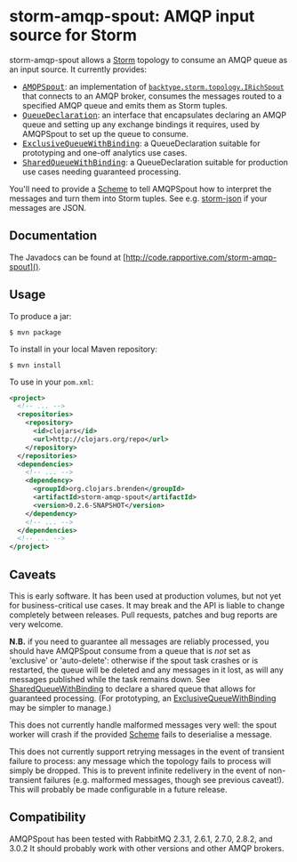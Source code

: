 # storm-amqp-spout: AMQP input source for Storm #

storm-amqp-spout allows a [Storm][] topology to consume an AMQP queue as an
input source.  It currently provides:

 * <tt>[AMQPSpout][]</tt>: an implementation of
   [`backtype.storm.topology.IRichSpout`][IRichSpout] that connects to an AMQP
   broker, consumes the messages routed to a specified AMQP queue and emits them
   as Storm tuples.
 * <tt>[QueueDeclaration][]</tt>: an interface that encapsulates declaring an
   AMQP queue and setting up any exchange bindings it requires, used by
   AMQPSpout to set up the queue to consume.
 * <tt>[ExclusiveQueueWithBinding][]</tt>: a QueueDeclaration suitable for
   prototyping and one-off analytics use cases.
 * <tt>[SharedQueueWithBinding][]</tt>: a QueueDeclaration suitable for
   production use cases needing guaranteed processing.

You'll need to provide a [Scheme][] to tell AMQPSpout how to interpret the
messages and turn them into Storm tuples.  See e.g. [storm-json][] if your
messages are JSON.

## Documentation ##

The Javadocs can be found at [http://code.rapportive.com/storm-amqp-spout]().

## Usage ##

To produce a jar:

    $ mvn package

To install in your local Maven repository:

    $ mvn install

To use in your `pom.xml`:

```xml
<project>
  <!-- ... -->
  <repositories>
    <repository>
      <id>clojars</id>
      <url>http://clojars.org/repo</url>
    </repository>
  </repositories>
  <dependencies>
    <!-- ... -->
    <dependency>
      <groupId>org.clojars.brenden</groupId>
      <artifactId>storm-amqp-spout</artifactId>
      <version>0.2.6-SNAPSHOT</version>
    </dependency>
    <!-- ... -->
  </dependencies>
  <!-- ... -->
</project>
```

## Caveats ##

This is early software.  It has been used at production volumes, but not yet
for business-critical use cases.  It may break and the API is liable to change
completely between releases.  Pull requests, patches and bug reports are very
welcome.

**N.B.** if you need to guarantee all messages are reliably processed, you
should have AMQPSpout consume from a queue that is *not* set as 'exclusive' or
'auto-delete': otherwise if the spout task crashes or is restarted, the queue
will be deleted and any messages in it lost, as will any messages published
while the task remains down.  See [SharedQueueWithBinding][] to declare a
shared queue that allows for guaranteed processing.  (For prototyping, an
[ExclusiveQueueWithBinding][] may be simpler to manage.)

This does not currently handle malformed messages very well: the spout worker
will crash if the provided [Scheme][] fails to deserialise a message.

This does not currently support retrying messages in the event of transient
failure to process: any message which the topology fails to process will simply
be dropped.  This is to prevent infinite redelivery in the event of
non-transient failures (e.g. malformed messages, though see previous caveat!).
This will probably be made configurable in a future release.

## Compatibility ##

AMQPSpout has been tested with RabbitMQ 2.3.1, 2.6.1, 2.7.0, 2.8.2, and 3.0.2  It should probably work with other
versions and other AMQP brokers.


[Storm]: <https://github.com/nathanmarz/storm>
    "Storm project homepage"
[IRichSpout]: <http://nathanmarz.github.com/storm/doc/backtype/storm/topology/IRichSpout.html>
    "Javadoc for backtype.storm.topology.IRichSpout"
[Scheme]: <http://nathanmarz.github.com/storm/doc/backtype/storm/spout/Scheme.html>
    "Javadoc for backtype.storm.spout.Scheme"
[AMQPSpout]: <http://code.rapportive.com/storm-amqp-spout/doc/com/rapportive/storm/spout/AMQPSpout.html>
    "Javadoc for AMQPSpout"
[QueueDeclaration]: <http://code.rapportive.com/storm-amqp-spout/doc/com/rapportive/storm/amqp/QueueDeclaration.html>
    "Javadoc for QueueDeclaration"
[ExclusiveQueueWithBinding]: <http://code.rapportive.com/storm-amqp-spout/doc/com/rapportive/storm/amqp/ExclusiveQueueWithBinding.html>
    "Javadoc for ExclusiveQueueWithBinding"
[SharedQueueWithBinding]: <http://code.rapportive.com/storm-amqp-spout/doc/com/rapportive/storm/amqp/SharedQueueWithBinding.html>
    "Javadoc for SharedQueueWithBinding"
[storm-json]: <https://github.com/rapportive-oss/storm-json>
    "JSON {,de}serialisation support for Storm"
